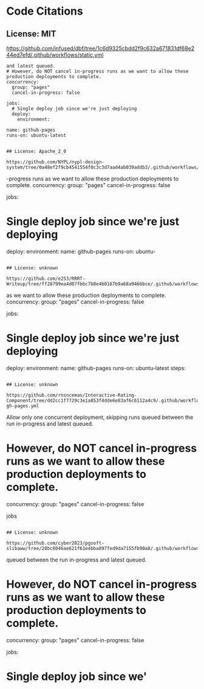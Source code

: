 # Code Citations

## License: MIT

https://github.com/infused/dbf/tree/1c6d9325cbdd2f9c632a671831df68e244ed7efd/.github/workflows/static.yml

```
and latest queued.
# However, do NOT cancel in-progress runs as we want to allow these production deployments to complete.
concurrency:
  group: "pages"
  cancel-in-progress: false

jobs:
  # Single deploy job since we're just deploying
  deploy:
    environment:
```

    name: github-pages
    runs-on: ubuntu-latest

```

## License: Apache_2_0

https://github.com/NYPL/nypl-design-system/tree/0a48ef2f9cb4541554f0c3c3d7aad4ab039addb3/.github/workflows/static.yml

```

-progress runs as we want to allow these production deployments to complete.
concurrency:
group: "pages"
cancel-in-progress: false

jobs:

# Single deploy job since we're just deploying

deploy:
environment:
name: github-pages
runs-on: ubuntu-

```

## License: unknown

https://github.com/e253/RRRT-Writeup/tree/ff28799ea4d07fbbc7b8e4b0167b9a68a9466bce/.github/workflows/deploy.yml

```

as we want to allow these production deployments to complete.
concurrency:
group: "pages"
cancel-in-progress: false

jobs:

# Single deploy job since we're just deploying

deploy:
environment:
name: github-pages
runs-on: ubuntu-latest
steps:

```

## License: unknown

https://github.com/rnsnceman/Interactive-Rating-Component/tree/dd2cc1f7729c3e1a853f4dde6e83af6c6112a4c9/.github/workflows/jekyll-gh-pages.yml

```

Allow only one concurrent deployment, skipping runs queued between the run in-progress and latest queued.

# However, do NOT cancel in-progress runs as we want to allow these production deployments to complete.

concurrency:
group: "pages"
cancel-in-progress: false

jobs

```

## License: unknown

https://github.com/cyber2823/pgsoft-slibaww/tree/28bc6046ae621f61e4bba897fed9da7155fb90a8/.github/workflows/static.yml

```

queued between the run in-progress and latest queued.

# However, do NOT cancel in-progress runs as we want to allow these production deployments to complete.

concurrency:
group: "pages"
cancel-in-progress: false

jobs:

# Single deploy job since we'

```

```
